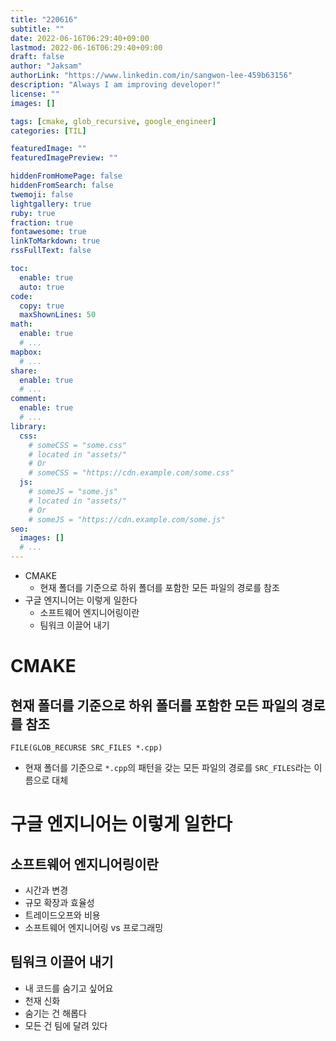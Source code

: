 ```yaml
---
title: "220616"
subtitle: ""
date: 2022-06-16T06:29:40+09:00
lastmod: 2022-06-16T06:29:40+09:00
draft: false
author: "Jaksam"
authorLink: "https://www.linkedin.com/in/sangwon-lee-459b63156"
description: "Always I am improving developer!"
license: ""
images: []

tags: [cmake, glob_recursive, google_engineer]
categories: [TIL]

featuredImage: ""
featuredImagePreview: ""

hiddenFromHomePage: false
hiddenFromSearch: false
twemoji: false
lightgallery: true
ruby: true
fraction: true
fontawesome: true
linkToMarkdown: true
rssFullText: false

toc:
  enable: true
  auto: true
code:
  copy: true
  maxShownLines: 50
math:
  enable: true
  # ...
mapbox:
  # ...
share:
  enable: true
  # ...
comment:
  enable: true
  # ...
library:
  css:
    # someCSS = "some.css"
    # located in "assets/"
    # Or
    # someCSS = "https://cdn.example.com/some.css"
  js:
    # someJS = "some.js"
    # located in "assets/"
    # Or
    # someJS = "https://cdn.example.com/some.js"
seo:
  images: []
  # ...
---
```


* CMAKE
    * 현재 폴더를 기준으로 하위 폴더를 포함한 모든 파일의 경로를 참조
* 구글 엔지니어는 이렇게 일한다
    * 소프트웨어 엔지니어링이란
    * 팀워크 이끌어 내기
<!--more-->
# CMAKE
## 현재 폴더를 기준으로 하위 폴더를 포함한 모든 파일의 경로를 참조
```
FILE(GLOB_RECURSE SRC_FILES *.cpp)
```
* 현재 폴더를 기준으로 `*.cpp`의 패턴을 갖는 모든 파일의 경로를 `SRC_FILES`라는 이름으로 대체

# 구글 엔지니어는 이렇게 일한다
## 소프트웨어 엔지니어링이란
* 시간과 변경
* 규모 확장과 효율성
* 트레이드오프와 비용
* 소프트웨어 엔지니어링 vs 프로그래밍
## 팀워크 이끌어 내기
* 내 코드를 숨기고 싶어요
* 천재 신화
* 숨기는 건 해롭다
* 모든 건 팀에 달려 있다
